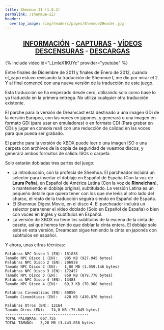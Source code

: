 ```yaml
---
title: Shenmue II (1.0.2)
permalink: /shenmue-ii/
header:
  overlay_image: /img/headers/pages/Shemnue2Header.jpg
---
```

<h2 style="text-align: center;"><strong><a href="/shenmue-ii/informacion/">INFORMACIÓN</a> - <a href="/shenmue-ii/capturas/">CAPTURAS</a> - <a href="/shenmue-ii/videos/">VÍDEOS</a><br>  
<a href="/shenmue-ii/descensuras/">DESCENSURAS</a> - <a href="/shenmue-ii/descargar/">DESCARGAS</a></strong></h2>

{% include video id="LLmIeX1KUYc" provider="youtube" %}

Entre finales de Diciembre de 2011 y finales de Enero de 2012, cuando el_capo estuvo 
revisando la traducción de Shenmue I, me dio por mirar el 2. Y al final comencé con una 
nueva versión de la traducción de este juego.

Esta traducción se ha empezado desde cero, utilizando solo como base lo ya traducido en la 
primera entrega. No utiliza cualquier otra traducción existente.

El parche para la versión de Dreamcast está destinado a una imagen GDi de la versión Europea, 
con las voces en japonés, y generará o una imagen en formato GDi (para usar en emuladores) o 
en formato CDI (Para grabar en CDs y jugar en consola real) con una reducción de calidad en las 
voces para que pueda ser grabado.

El parche para la versión de XBOX puede leer o una imagen ISO o una carpeta con archivos de la 
copia de seguridad de vuestros discos, y generará ambos formatos de salida: ISOs o carpeta.

Solo estarán dobladas tres partes del juego:  
- La introducción, con la profecía de Shenhua. El parcheador incluirá un selector para insertar 
el doblaje en Español de España (Con la voz de **Laura Peña**), en Español de América Latina 
(Con la voz de **Rinneichan**), o manteniendo el doblaje original, subtitulado. La versión Latina 
es un pequeño detalle que quiero tener con los que me leéis al otro lado del charco, el resto de 
la traducción seguirá siendo en Español de España.  
- El Shenmue Digest Movie, en el disco 4. El parcheador incluirá un selector para tener el vídeo 
doblado (Solo en Español de España) o bien con voces en Inglés y subtítulos en Español.  
- La versión de XBOX no tiene los subtítulos de la escena de la cinta de casete, así que hemos 
tenido que doblar la cinta entera. El doblaje solo está en esta versión, Dreamcast sigue teniendo 
la cinta en japonés con subtítulos en español.

Y ahora, unas cifras técnicas:

```
Palabras NPC Disco 1 (EN): 181838  
Tamaño NPC Disco 1 (EN):   905 KB (927.045 bytes)  
Palabras NPC Disco 2 (EN): 206958  
Tamaño NPC Disco 2 (EN):   1,00 MB (1.059.146 bytes)  
Palabras NPC Disco 3 (EN): 172457  
Tamaño NPC Disco 3 (EN):   859 KB (879.778 bytes)  
Palabras NPC Disco 4 (EN): 13488  
Tamaño NPC Disco 4 (EN):   69,3 KB (70.968 bytes)

Palabras Cinemáticas (EN): 80850  
Tamaño Cinemáticas (EN):   420 KB (430.876 bytes)

Palabras Otros (EN): 12164  
Tamaño Otros (EN):   74,0 KB (75.845 bytes)  
--------------------------------------  
TOTAL PALABRAS: 667.755  
TOTAL TAMAÑO:   3,28 MB (3.443.658 bytes)
```
